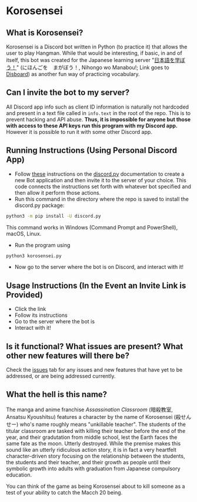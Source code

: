 # Korosensei

## What is Korosensei?
Korosensei is a Discord bot written in Python (to practice it) that allows the user to play Hangman. While that would be interesting, if basic, in and of itself, this bot was created for the Japanese learning server "[日本語を学ぼう！](https://disboard.org/server/788996101206310912)" (にほんごを　まがぼう！, Nihongo wo Manabou!; Link goes to [Disboard](https://disboard.org/)) as another fun way of practicing vocabulary.

## Can I invite the bot to my server?
All Discord app info such as client ID information is naturally not hardcoded and present in a text file called in `info.text` in the root of the repo. This is to prevent hacking and API abuse. **Thus, it is impossible for anyone but those with access to these API keys run this program with my Discord app.** However it is possible to run it with some other Discord app.

## Running Instructions (Using Personal Discord App)
- Follow [these](https://discordpy.readthedocs.io/en/stable/discord.html) instructions on the [discord.py](https://discordpy.readthedocs.io/) documentation to create a new Bot application and then invite it to the server of your choice. This code connects the instructions set forth with whatever bot specified and then allow it perform those actions.
- Run this command in the directory where the repo is saved to install the discord.py package:
```sh
python3 -m pip install -U discord.py
```
This command works in Windows (Command Prompt and PowerShell), macOS, Linux.
- Run the program using
```sh
python3 korosensei.py
```
- Now go to the server where the bot is on Discord, and interact with it!
## Usage Instructions (In the Event an Invite Link is Provided)
- Click the link
- Follow its instructions
- Go to the server where the bot is
- Interact with it!

## Is it functional? What issues are present? What other new features will there be?
Check the [issues](https://github.com/MechaDragonX/korosensei/issues) tab for any issues and new features that have yet to be addressed, or are being addressed currently.

## What the hell is this name?
The manga and anime franchise *Assassination Classroom* (暗殺教室, Ansatsu Kyoushitsu) features a character by the name of Korosensei (殺せんせー) who's name roughly means "unkillable teacher". The students of the titular classroom are tasked with killing their teacher before the end of the year, and their gradutation from middle school, lest the Earth faces the same fate as the moon. Utterly destroyed. While the premise makes this sound like an utterly ridiculous action story, it is in fact a very heartfelt character-driven story focusing on the relationship between the students, the students and their teacher, and their growth as people until their symbolic growth into adults with graduation from Japanese compulsory education.

You can think of the game as being Korosensei about to kill someone as a test of your ability to catch the Macch 20 being.
